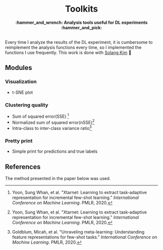 <h1 align="center">Toolkits</h1> <div align="center"> <strong> :hammer_and_wrench: Analysis tools useful for DL experiments :hammer_and_pick: </strong> </div> <br />

Every time I analyze the results of the DL experiment, it is cumbersome to reimplement the analysis functions every time, so I implemented the functions I use frequently. This work is done with [Solang Kim](https://github.com/solangii) :raised_hands:

## Modules

### Visualization

- t-SNE plot

### Clustering quality

- Sum of squared error(SSE) [^1]
- Normalized sum of squared error(nSSE)[^1]
- Intra-class to inter-class variance ratio[^2]

### Pretty print

- Simple print for predictions and true labels

## References

The method presented in the paper below was used.

[^1]: Yoon, Sung Whan, et al. "Xtarnet: Learning to extract task-adaptive representation for incremental few-shot learning." *International Conference on Machine Learning*. PMLR, 2020.
[^2]: Goldblum, Micah, et al. "Unraveling meta-learning: Understanding feature representations for few-shot tasks." *International Conference on Machine Learning*. PMLR, 2020.
[^3]: 파이썬 코딩도장, Unit 45. 모듈과 패키지 만들기. https://dojang.io/mod/page/view.php?id=2448

